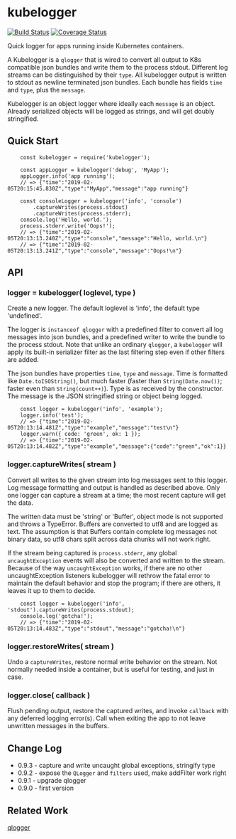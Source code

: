kubelogger
==========
[![Build Status](https://travis-ci.org/andrasq/node-kubelogger.svg?branch=master)](https://travis-ci.org/andrasq/node-kubelogger)
[![Coverage Status](https://coveralls.io/repos/github/andrasq/node-kubelogger/badge.svg?branch=master)](https://coveralls.io/github/andrasq/node-kubelogger?branch=master)

Quick logger for apps running inside Kubernetes containers.

A Kubelogger is a `qlogger` that is wired to convert all output to K8s compatible json
bundles and write them to the process stdout.  Different log streams can be distinguished by
their `type`.  All kubelogger output is written to stdout as newline terminated json bundles.
Each bundle has fields `time` and `type`, plus the `message`.

Kubelogger is an object logger where ideally each `message` is an object.  Already serialized
objects will be logged as strings, and will get doubly stringified.


Quick Start
-----------

        const kubelogger = require('kubelogger');

        const appLogger = kubelogger('debug', 'MyApp');
        appLogger.info('app running');
        // => {"time":"2019-02-05T20:15:45.830Z","type":"MyApp","message":"app running"}

        const consoleLogger = kubelogger('info', 'console')
            .captureWrites(process.stdout)
            .captureWrites(process.stderr);
        console.log('Hello, world.');
        process.stderr.write('Oops!');
        // => {"time":"2019-02-05T20:13:13.240Z","type":"console","message":"Hello, world.\n"}
        // => {"time":"2019-02-05T20:13:13.241Z","type":"console","message":"Oops!\n"}


API
---

### logger = kubelogger( loglevel, type )

Create a new logger.  The default loglevel is 'info', the default type 'undefined'.

The logger is `instanceof qlogger` with a predefined filter to convert all log messages into
json bundles, and a predefined writer to write the bundle to the process stdout.  Note that
unlike an ordinary `qlogger`, a `kubelogger` will apply its built-in serializer filter as the
last filtering step even if other filters are added.

The json bundles have properties `time`, `type` and `message`.  Time is formatted like
`Date.toISOString()`, but much faster (faster than `String(Date.now())`; faster even than
`String(count++)`).  Type is as received by the constructor.  The message is the JSON
stringified string or object being logged.

        const logger = kubelogger('info', 'example');
        logger.info('test');
        // => {"time":"2019-02-05T20:13:14.481Z","type":"example","message":"test\n"}
        logger.warn({ code: 'green', ok: 1 });
        // => {"time":"2019-02-05T20:13:14.482Z","type":"example","message":{"code":"green","ok":1}}

### logger.captureWrites( stream )

Convert all writes to the given stream into log messages sent to this logger.  Log message
formatting and output is handled as described above.  Only one logger can capture a stream
at a time; the most recent capture will get the data.

The written data must be 'string' or 'Buffer', object mode is not supported and throws a
TypeError.  Buffers are converted to utf8 and are logged as text.  The assumption is that
Buffers contain complete log messages not binary data, so utf8 chars split across data
chunks will not work right.

If the stream being captured is `process.stderr`, any global `uncaughtException` events
will also be converted and written to the stream.  Because of the way `uncaughtException`
works, if there are no other uncaughtException listeners kubelogger will rethrow the fatal
error to maintain the default behavior and stop the program; if there are others, it
leaves it up to them to decide.

        const logger = kubelogger('info', 'stdout').captureWrites(process.stdout);
        console.log('gotcha!');
        // => {"time":"2019-02-05T20:13:14.483Z","type":"stdout","message":"gotcha!\n"}

### logger.restoreWrites( stream )

Undo a `captureWrites`, restore normal write behavior on the stream.  Not normally needed
inside a container, but is useful for testing, and just in case.

### logger.close( callback )

Flush pending output, restore the captured writes, and invoke `callback` with any deferred
logging error(s).  Call when exiting the app to not leave unwritten messages in the buffers.


Change Log
----------

- 0.9.3 - capture and write uncaught global exceptions, stringify type
- 0.9.2 - expose the `QLogger` and `filters` used, make addFilter work right
- 0.9.1 - upgrade qlogger
- 0.9.0 - first version


Related Work
------------

[qlogger](https://github.com/andrasq/qlogger)

